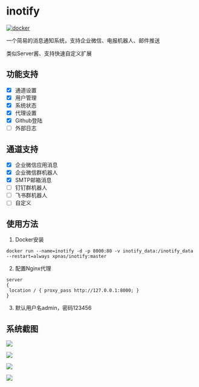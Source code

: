 # inotify

[![docker](https://github.com/xpnas/inotify/actions/workflows/docker.yml/badge.svg)](https://github.com/xpnas/inotify/actions/workflows/docker.yml)

一个简易的消息通知系统，支持企业微信、电报机器人、邮件推送

类似Server酱、支持快速自定义扩展

## 功能支持

- [x] 通道设置  
- [x] 用户管理
- [x] 系统状态 
- [x] 代理设置 
- [x] Github登陆
- [ ] 外部日志

## 通道支持

- [x] 企业微信应用消息
- [x] 企业微信群机器人
- [x] SMTP邮箱消息
- [ ] 钉钉群机器人
- [ ] 飞书群机器人
- [ ] 自定义

## 使用方法
  1. Docker安装
   ```
   docker run --name=inotify -d -p 8000:80 -v inotify_data:/inotify_data --restart=always xpnas/inotify:master
   ```

  2. 配置Nginx代理
   ```
   server
   {
    location / { proxy_pass http://127.0.0.1:8000; }
   }
   ```
 
  3. 默认用户名admin，密码123456
  
## 系统截图
  
![](../master/public/A.png)

![](../master/public/B.png)

![](../master/public/C.png)

![](../master/public/D.png)

